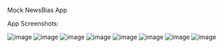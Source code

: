 Mock NewsBias App

App Screenshots:

![image](https://github.com/user-attachments/assets/048bbf62-6a4e-4347-b243-0d359ca12088)
![image](https://github.com/user-attachments/assets/28be7942-96b7-4c52-9407-3cb1d1f80a27)
![image](https://github.com/user-attachments/assets/a318ccfd-56e6-4acb-a45a-fb4badeeb27b)
![image](https://github.com/user-attachments/assets/8bcf8faa-192b-4378-8981-ac852e2b1b90)
![image](https://github.com/user-attachments/assets/9e378946-37e5-40a6-a057-1c50c6eea4b6)
![image](https://github.com/user-attachments/assets/ff0218fa-c636-48b5-bc5e-eeaed98c2e5e)
![image](https://github.com/user-attachments/assets/34227702-da58-4d9a-91da-12d9546a267c)
![image](https://github.com/user-attachments/assets/095f65b6-e6e9-4b4a-b024-8468b0682541)




